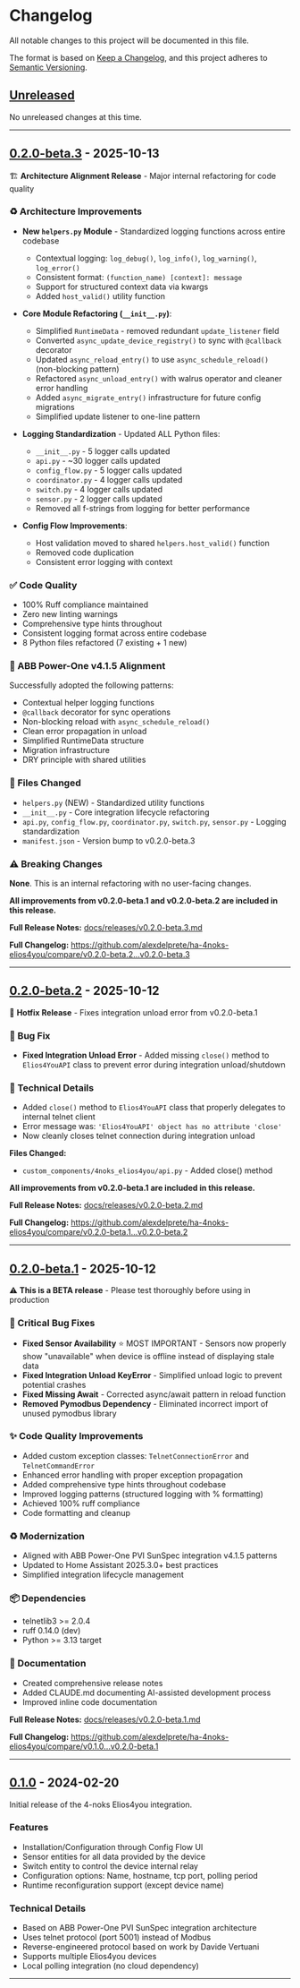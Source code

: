 # Changelog

All notable changes to this project will be documented in this file.

The format is based on [Keep a Changelog](https://keepachangelog.com/en/1.0.0/),
and this project adheres to [Semantic Versioning](https://semver.org/spec/v2.0.0.html).

## [Unreleased]

No unreleased changes at this time.

---

## [0.2.0-beta.3] - 2025-10-13

🏗️ **Architecture Alignment Release** - Major internal refactoring for code quality

### ♻️ Architecture Improvements

- **New `helpers.py` Module** - Standardized logging functions across entire codebase
  - Contextual logging: `log_debug()`, `log_info()`, `log_warning()`, `log_error()`
  - Consistent format: `(function_name) [context]: message`
  - Support for structured context data via kwargs
  - Added `host_valid()` utility function

- **Core Module Refactoring (`__init__.py`)**:
  - Simplified `RuntimeData` - removed redundant `update_listener` field
  - Converted `async_update_device_registry()` to sync with `@callback` decorator
  - Updated `async_reload_entry()` to use `async_schedule_reload()` (non-blocking pattern)
  - Refactored `async_unload_entry()` with walrus operator and cleaner error handling
  - Added `async_migrate_entry()` infrastructure for future config migrations
  - Simplified update listener to one-line pattern

- **Logging Standardization** - Updated ALL Python files:
  - `__init__.py` - 5 logger calls updated
  - `api.py` - ~30 logger calls updated
  - `config_flow.py` - 5 logger calls updated
  - `coordinator.py` - 4 logger calls updated
  - `switch.py` - 4 logger calls updated
  - `sensor.py` - 2 logger calls updated
  - Removed all f-strings from logging for better performance

- **Config Flow Improvements**:
  - Host validation moved to shared `helpers.host_valid()` function
  - Removed code duplication
  - Consistent error logging with context

### ✅ Code Quality

- 100% Ruff compliance maintained
- Zero new linting warnings
- Comprehensive type hints throughout
- Consistent logging format across entire codebase
- 8 Python files refactored (7 existing + 1 new)

### 🎯 ABB Power-One v4.1.5 Alignment

Successfully adopted the following patterns:
- Contextual helper logging functions
- `@callback` decorator for sync operations
- Non-blocking reload with `async_schedule_reload()`
- Clean error propagation in unload
- Simplified RuntimeData structure
- Migration infrastructure
- DRY principle with shared utilities

### 📝 Files Changed

- `helpers.py` (NEW) - Standardized utility functions
- `__init__.py` - Core integration lifecycle refactoring
- `api.py`, `config_flow.py`, `coordinator.py`, `switch.py`, `sensor.py` - Logging standardization
- `manifest.json` - Version bump to v0.2.0-beta.3

### ⚠️ Breaking Changes

**None**. This is an internal refactoring with no user-facing changes.

**All improvements from v0.2.0-beta.1 and v0.2.0-beta.2 are included in this release.**

**Full Release Notes:** [docs/releases/v0.2.0-beta.3.md](docs/releases/v0.2.0-beta.3.md)

**Full Changelog:** https://github.com/alexdelprete/ha-4noks-elios4you/compare/v0.2.0-beta.2...v0.2.0-beta.3

---

## [0.2.0-beta.2] - 2025-10-12

🔧 **Hotfix Release** - Fixes integration unload error from v0.2.0-beta.1

### 🐛 Bug Fix

- **Fixed Integration Unload Error** - Added missing `close()` method to `Elios4YouAPI` class to prevent error during integration unload/shutdown

### 📝 Technical Details

- Added `close()` method to `Elios4YouAPI` class that properly delegates to internal telnet client
- Error message was: `'Elios4YouAPI' object has no attribute 'close'`
- Now cleanly closes telnet connection during integration unload

**Files Changed:**
- `custom_components/4noks_elios4you/api.py` - Added close() method

**All improvements from v0.2.0-beta.1 are included in this release.**

**Full Release Notes:** [docs/releases/v0.2.0-beta.2.md](docs/releases/v0.2.0-beta.2.md)

**Full Changelog:** https://github.com/alexdelprete/ha-4noks-elios4you/compare/v0.2.0-beta.1...v0.2.0-beta.2

---

## [0.2.0-beta.1] - 2025-10-12

⚠️ **This is a BETA release** - Please test thoroughly before using in production

### 🐛 Critical Bug Fixes

- **Fixed Sensor Availability** ⭐ MOST IMPORTANT - Sensors now properly show "unavailable" when device is offline instead of displaying stale data
- **Fixed Integration Unload KeyError** - Simplified unload logic to prevent potential crashes
- **Fixed Missing Await** - Corrected async/await pattern in reload function
- **Removed Pymodbus Dependency** - Eliminated incorrect import of unused pymodbus library

### ✨ Code Quality Improvements

- Added custom exception classes: `TelnetConnectionError` and `TelnetCommandError`
- Enhanced error handling with proper exception propagation
- Added comprehensive type hints throughout codebase
- Improved logging patterns (structured logging with % formatting)
- Achieved 100% ruff compliance
- Code formatting and cleanup

### ♻️ Modernization

- Aligned with ABB Power-One PVI SunSpec integration v4.1.5 patterns
- Updated to Home Assistant 2025.3.0+ best practices
- Simplified integration lifecycle management

### 📦 Dependencies

- telnetlib3 >= 2.0.4
- ruff 0.14.0 (dev)
- Python >= 3.13 target

### 📝 Documentation

- Created comprehensive release notes
- Added CLAUDE.md documenting AI-assisted development process
- Improved inline code documentation

**Full Release Notes:** [docs/releases/v0.2.0-beta.1.md](docs/releases/v0.2.0-beta.1.md)

**Full Changelog:** https://github.com/alexdelprete/ha-4noks-elios4you/compare/v0.1.0...v0.2.0-beta.1

---

## [0.1.0] - 2024-02-20

Initial release of the 4-noks Elios4you integration.

### Features

- Installation/Configuration through Config Flow UI
- Sensor entities for all data provided by the device
- Switch entity to control the device internal relay
- Configuration options: Name, hostname, tcp port, polling period
- Runtime reconfiguration support (except device name)

### Technical Details

- Based on ABB Power-One PVI SunSpec integration architecture
- Uses telnet protocol (port 5001) instead of Modbus
- Reverse-engineered protocol based on work by Davide Vertuani
- Supports multiple Elios4you devices
- Local polling integration (no cloud dependency)

---

[Unreleased]: https://github.com/alexdelprete/ha-4noks-elios4you/compare/v0.2.0-beta.3...HEAD
[0.2.0-beta.3]: https://github.com/alexdelprete/ha-4noks-elios4you/compare/v0.2.0-beta.2...v0.2.0-beta.3
[0.2.0-beta.2]: https://github.com/alexdelprete/ha-4noks-elios4you/compare/v0.2.0-beta.1...v0.2.0-beta.2
[0.2.0-beta.1]: https://github.com/alexdelprete/ha-4noks-elios4you/compare/v0.1.0...v0.2.0-beta.1
[0.1.0]: https://github.com/alexdelprete/ha-4noks-elios4you/releases/tag/v0.1.0

